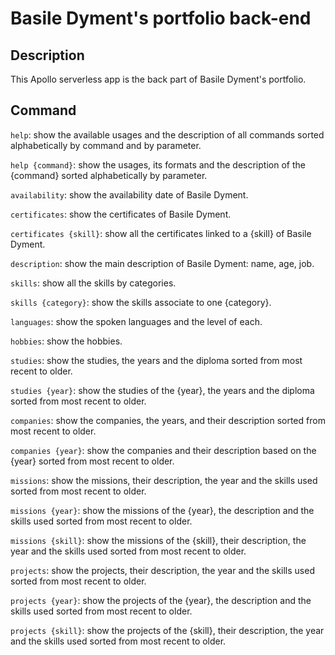 <h1>Basile Dyment's portfolio back-end</h1>

<h2>Description</h2>
<p>This Apollo serverless app is the back part of Basile Dyment's portfolio.</p>

<h2>Command</h2>
<p><code>help</code>: show the available usages and the description of all commands sorted alphabetically by command and by parameter.</p>
<p><code>help {command}</code>: show the usages, its formats and the description of the {command} sorted alphabetically by parameter.</p>
<p><code>availability</code>: show the availability date of Basile Dyment.</p>
<p><code>certificates</code>: show the certificates of Basile Dyment.</p>
<p><code>certificates {skill}</code>: show all the certificates linked to a {skill} of Basile Dyment.</p>
<p><code>description</code>: show the main description of Basile Dyment: name, age, job.</p>
<p><code>skills</code>: show all the skills by categories.</p>
<p><code>skills {category}</code>: show the skills associate to one {category}.</p>
<p><code>languages</code>: show the spoken languages and the level of each.</p>
<p><code>hobbies</code>: show the hobbies.</p>
<p><code>studies</code>: show the studies, the years and the diploma sorted from most recent to older.</p>
<p><code>studies {year}</code>: show the studies of the {year}, the years and the diploma sorted from most recent to older.</p>
<p><code>companies</code>: show the companies, the years, and their description sorted from most recent to older.</p>
<p><code>companies {year}</code>: show the companies and their description based on the {year} sorted from most recent to older.</p>
<p><code>missions</code>: show the missions, their description, the year and the skills used sorted from most recent to older.</p>
<p><code>missions {year}</code>: show the missions of the {year}, the description and the skills used sorted from most recent to older.</p>
<p><code>missions {skill}</code>: show the missions of the {skill}, their description, the year and the skills used sorted from most recent to older.</p>
<p><code>projects</code>: show the projects, their description, the year and the skills used sorted from most recent to older.</p>
<p><code>projects {year}</code>: show the projects of the {year}, the description and the skills used sorted from most recent to older.</p>
<p><code>projects {skill}</code>: show the projects of the {skill}, their description, the year and the skills used sorted from most recent to older.</p>
